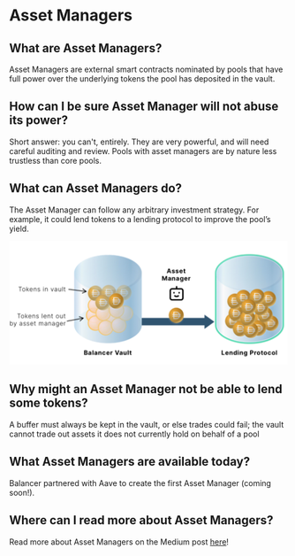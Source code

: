 # Asset Managers

## What are Asset Managers?

Asset Managers are external smart contracts nominated by pools that have full power over the underlying tokens the pool has deposited in the vault.

## How can I be sure Asset Manager will not abuse its power?

Short answer: you can't, entirely. They are very powerful, and will need careful auditing and review. Pools with asset managers are by nature less trustless than core pools.

## What can Asset Managers do?

The Asset Manager can follow any arbitrary investment strategy. For example, it could lend tokens to a lending protocol to improve the pool’s yield.

![](../../.gitbook/assets/image%20%286%29.png)

## Why might an Asset Manager not be able to lend some tokens?

A buffer must always be kept in the vault, or else trades could fail; the vault cannot trade out assets it does not currently hold on behalf of a pool

## What Asset Managers are available today?

Balancer partnered with Aave to create the first Asset Manager \(coming soon!\).

## Where can I read more about Asset Managers?

Read more about Asset Managers on the Medium post [here](https://medium.com/balancer-protocol/balancer-partners-with-aave-to-build-the-first-v2-asset-manager-d9c173330151)!

